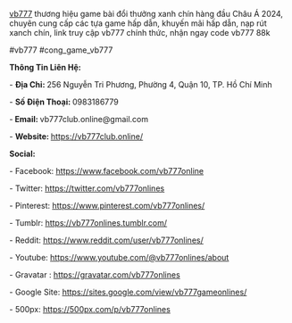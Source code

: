 <p><u><a href="https://vb777club.online/">vb777</a></u> thương hiệu game b&agrave;i đổi thưởng xanh ch&iacute;n h&agrave;ng đầu Ch&acirc;u &Aacute; 2024, chuy&ecirc;n cung cấp c&aacute;c tựa game hấp dẫn, khuyến m&atilde;i hấp dẫn, nạp r&uacute;t xanch ch&iacute;n, link truy cập vb777 ch&iacute;nh thức, nhận ngay code vb777 88k</p>
<p>#vb777 #cong_game_vb777</p>
<p><strong>Th&ocirc;ng Tin Li&ecirc;n Hệ: </strong></p>
<p>- <strong>Địa Chỉ: </strong>256 Nguyễn Tri Phương, Phường 4, Quận 10, TP. Hồ Ch&iacute; Minh</p>
<p>- <strong>Số Điện Thoại: </strong>0983186779</p>
<p>-<strong> Email: </strong>vb777club.online@gmail.com</p>
<p>- <strong>Website: </strong><u><a href="https://vb777club.online/">https://vb777club.online/</a></u></p>
<p><strong>Social: </strong></p>
<p>- Facebook: <u><a href="https://www.facebook.com/vb777online">https://www.facebook.com/vb777online</a></u></p>
<p>- Twitter: <u><a href="https://twitter.com/vb777onlines">https://twitter.com/vb777onlines</a></u></p>
<p>- Pinterest: <u><a href="https://www.pinterest.com/vb777onlines/">https://www.pinterest.com/vb777onlines/</a></u></p>
<p>- Tumblr: <u><a href="https://vb777onlines.tumblr.com/">https://vb777onlines.tumblr.com/</a></u></p>
<p>- Reddit: <u><a href="https://www.reddit.com/user/vb777onlines/">https://www.reddit.com/user/vb777onlines/</a></u></p>
<p>- Youtube: <u><a href="https://www.youtube.com/@vb777onlines/about">https://www.youtube.com/@vb777onlines/about</a></u></p>
<p>- Gravatar : <u><a href="https://gravatar.com/vb777onlines">https://gravatar.com/vb777onlines</a></u></p>
<p>- Google Site: <u><a href="https://sites.google.com/view/vb777gameonlines/">https://sites.google.com/view/vb777gameonlines/</a></u></p>
<p>- 500px: <u><a href="https://500px.com/p/vb777onlines">https://500px.com/p/vb777onlines</a></u></p>